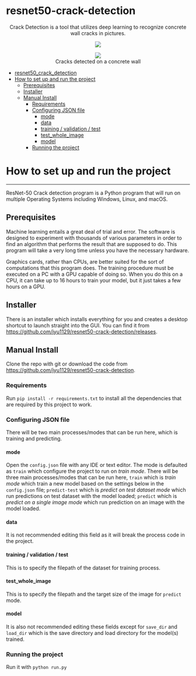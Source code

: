 # resnet50-crack-detection

<p align="center">
    Crack Detection is a tool that utilizes deep learning to recognize concrete wall cracks in pictures.
</p>
<p align="center">
<img src = "https://i.imgur.com/hRG0RHS.png" />
</p>

<p align="center">
<img src="https://i.imgur.com/2kf0vrI.png" />
<br />Cracks detected on a concrete wall
</p>

- [resnet50_crack_detection](#resnet50-crack-detection)
- [How to set up and run the project](#how-to-set-up-and-run-the-project)
  - [Prerequisites](#prerequisites)
  - [Installer](#installer)
  - [Manual Install](#manual-install)
    - [Requirements](#requirements)
    - [Configuring JSON file](#configuring-json-file)
      - [mode](#mode)
      - [data](#data)
      - [training / validation / test](#training--validation--test)
      - [test_whole_image](#test_whole_image)
      - [model](#model)
    - [Running the project](#running-the-project)

# How to set up and run the project

-----
ResNet-50 Crack detection program is a Python program that will run on multiple Operating Systems including Windows, 
Linux, and macOS.

## Prerequisites
Machine learning entails a great deal of trial and error. The software is designed to experiment with thousands of 
various parameters in order to find an algorithm that performs the result that are supposed to do. This program will 
take a very long time unless you have the necessary hardware.

Graphics cards, rather than CPUs, are better suited for the sort of computations that this program does. The training 
procedure must be executed on a PC with a GPU capable of doing so. When you do this on a CPU, it can take up to 16 hours 
to train your model, but it just takes a few hours on a GPU.

## Installer
There is an installer which installs everything for you and creates a desktop shortcut to launch straight into the GUI. 
You can find it from https://github.com/jyu1129/resnet50-crack-detection/releases.

## Manual Install
Clone the repo with git or download the code from https://github.com/jyu1129/resnet50-crack-detection.

### Requirements
Run `pip install -r requirements.txt` to install all the dependencies that are required by this project to work.

### Configuring JSON file
There will be two main processes/modes that can be run here, which is training and predicting.

#### mode
Open the `config.json` file with any IDE or text editor. The mode is defaulted as `train` which configure the project to 
run on *train mode*. There will be three main processes/modes that can be run here, `train` which is *train mode*
which train a new model based on the settings below in the `config.json` file; `predict-test` which is *predict on test
dataset mode* which run predictions on test dataset with the model loaded; `predict` which is *predict on a single image
mode* which run prediction on an image with the model loaded.

#### data
It is not recommended editing this field as it will break the process code in the project.

#### training / validation / test
This is to specify the filepath of the dataset for training process.

#### test_whole_image
This is to specify the filepath and the target size of the image for `predict` mode.

#### model
It is also not recommended editing these fields except for `save_dir` and `load_dir` which is the save directory and 
load directory for the model(s) trained.

### Running the project
Run it with `python run.py`